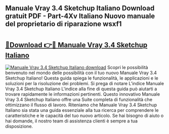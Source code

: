 ## Manuale Vray 3.4 Sketchup Italiano Download gratuit PDF - Part-4Xv Italiano Nuovo manuale del proprietario di riparazione wsxf1

# <h2><a href="http://dff88xt.blite.top/?on=Manuale+Vray+3.4+Sketchup+Italiano">🔗Download 👉🔴 Manuale Vray 3.4 Sketchup Italiano</a></h2>

[![Manuale Vray 3.4 Sketchup Italiano download](https://i.imgur.com/lujVjoI.png)](http://dff88xt.blite.top/?on=Manuale+Vray+3.4+Sketchup+Italiano)
Scopri le possibilità benvenuto nel mondo delle possibilità con il tuo nuovo Manuale Vray 3.4 Sketchup Italiano! Questa guida spiega le funzionalità, le applicazioni e le soluzioni per la risoluzione dei problemi. Si prega di notare L'indice Manuale Vray 3.4 Sketchup Italiano L'indice alla fine di questa guida può aiutarti a trovare rapidamente le informazioni pertinenti. Questo innovativo Manuale Vray 3.4 Sketchup Italiano offre una Suite completa di funzionalità che ottimizzano il flusso di lavoro. Riteniamo che Manuale Vray 3.4 Sketchup Italiano sia stata una guida essenziale alla tua ricerca per comprendere le caratteristiche e le capacità del tuo nuovo articolo. Se hai bisogno di aiuto o hai domande, il nostro team di assistenza clienti è sempre a tua disposizione.

